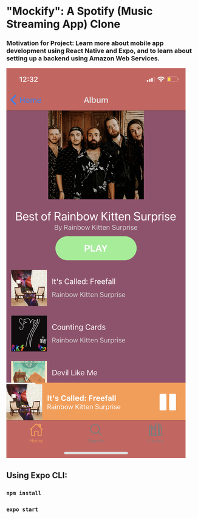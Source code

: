 # "Mockify": A Spotify (Music Streaming App) Clone 
### Motivation for Project: Learn more about mobile app development using React Native and Expo, and to learn about setting up a backend using Amazon Web Services.


![home screen](IMG_5145.PNG)
## Using Expo CLI:
### `npm install`
### `expo start`

